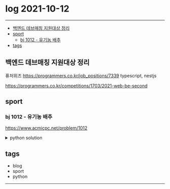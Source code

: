 # log 2021-10-12

--------------------------

- [백엔드 데브매칭 지원대상 정리](#백엔드-데브매칭-지원대상-정리)
- [sport](#sport)
  - [bj 1012 - 유기농 배추](#bj-1012---유기농-배추)
- [tags](#tags)


## 백엔드 데브매칭 지원대상 정리

퓨처위즈 https://programmers.co.kr/job_positions/7339
typescript, nestjs

https://programmers.co.kr/competitions/1703/2021-web-be-second


## sport

### bj 1012 - 유기농 배추

https://www.acmicpc.net/problem/1012

<details><summary markdown="span">python solution</summary>

단순 순회 문제

```python

dr=[1,0,0,-1]
dc=[0,1,-1,0]

def solve():
    from collections import deque
    T=ria()[0]

    for tc in range(T):
        mm,nn,kk=ria()
        maps=create2DArray(nn,mm,0)
        for i in range(kk):
            cc,rr=ria()
            maps[rr][cc]=1
        # print(maps)
        # print2DArray(maps)

        cnt=0
        visited=create2DArray(nn,mm)
        
        for sr in range(nn):
            for sc in range(mm):
                if(maps[sr][sc]==0):
                    continue

                if(visited[sr][sc]):
                    continue
                
                qq=deque()
                qq.appendleft((sr,sc))
                # visited[sr][sc]=True
                cnt+=1

                while(qq):

                    next_item=qq.pop()
                    nr,nc=next_item
                    
                    if(visited[nr][nc]):
                        continue

                    visited[nr][nc]=True
                    
                    if(maps[nr][nc]==0):
                        continue

                    for i in range(4):
                        nnr,nnc=nr+dr[i],nc+dc[i]

                        if(not is_in_bound(nnr,nnc,nn,mm)):
                            continue
                        
                        if(maps[nnr][nnc]==1 and not visited[nnr][nnc]):
                            qq.appendleft((nnr,nnc))
        
        print(cnt)
    pass
```

</details>



## tags
- blog
- sport
- python

--------------------------

